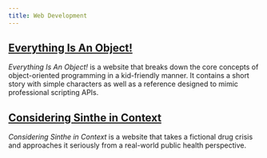 ```yaml
---
title: Web Development
---
```


## [Everything Is An Object!](https://almondjoycam.github.io/everything110)

_Everything Is An Object!_ is a website that breaks down the core concepts of
object-oriented programming in a kid-friendly manner. It contains a short
story with simple characters as well as a reference designed to mimic professional
scripting APIs.

## [Considering Sinthe in Context](https://almondjoycam.github.io/sinthe170)

_Considering Sinthe in Context_ is a website that takes a fictional drug crisis
and approaches it seriously from a real-world public health perspective.
